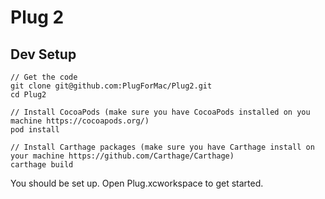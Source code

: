 # Plug 2

## Dev Setup

```
// Get the code
git clone git@github.com:PlugForMac/Plug2.git
cd Plug2

// Install CocoaPods (make sure you have CocoaPods installed on you machine https://cocoapods.org/)
pod install

// Install Carthage packages (make sure you have Carthage install on your machine https://github.com/Carthage/Carthage)
carthage build
```

You should be set up. Open Plug.xcworkspace to get started.